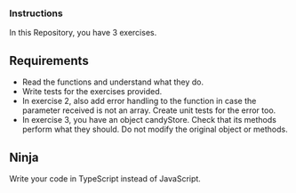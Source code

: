 ### Instructions

In this Repository, you have 3 exercises.

## Requirements

-   Read the functions and understand what they do.
-   Write tests for the exercises provided.
-   In exercise 2, also add error handling to the function in case the parameter received is not an array. Create unit tests for the error too.
-   In exercise 3, you have an object candyStore. Check that its methods perform what they should. Do not modify the original object or methods.

## Ninja

Write your code in TypeScript instead of JavaScript.

